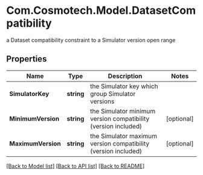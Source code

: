 # Com.Cosmotech.Model.DatasetCompatibility
a Dataset compatibility constraint to a Simulator version open range

## Properties

Name | Type | Description | Notes
------------ | ------------- | ------------- | -------------
**SimulatorKey** | **string** | the Simulator key which group Simulator versions | 
**MinimumVersion** | **string** | the Simulator minimum version compatibility (version included) | [optional] 
**MaximumVersion** | **string** | the Simulator maximum version compatibility (version included) | [optional] 

[[Back to Model list]](../README.md#documentation-for-models) [[Back to API list]](../README.md#documentation-for-api-endpoints) [[Back to README]](../README.md)


